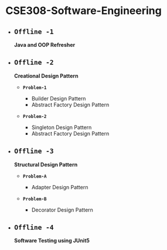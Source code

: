 # CSE308-Software-Engineering

- ## **`Offline -1`**
  **Java and OOP Refresher**


- ## **`Offline -2`**
  **Creational Design Pattern**
  - **`Problem-1`**
    - Builder Design Pattern
    - Abstract Factory Design Pattern
  
  - **`Problem-2`**
    - Singleton Design Pattern
    - Abstract Factory Design Pattern
   

- ## **`Offline -3`**
  **Structural Design Pattern**
  - **`Problem-A`**
    - Adapter Design Pattern
  
  - **`Problem-B`**
    - Decorator Design Pattern
    
    
- ## **`Offline -4`**
  **Software Testing using JUnit5**
